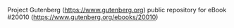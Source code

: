 Project Gutenberg (https://www.gutenberg.org) public repository for eBook #20010 (https://www.gutenberg.org/ebooks/20010)
